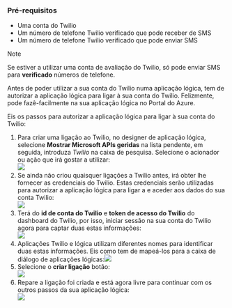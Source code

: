 ### <a name="prerequisites"></a>Pré-requisitos
* Uma conta do Twilio
* Um número de telefone Twilio verificado que pode receber de SMS
* Um número de telefone Twilio verificado que pode enviar SMS

> [!NOTE]
> Se estiver a utilizar uma conta de avaliação do Twilio, só pode enviar SMS para **verificado** números de telefone.  
> 
> 

Antes de poder utilizar a sua conta do Twilio numa aplicação lógica, tem de autorizar a aplicação lógica para ligar à sua conta do Twilio. Felizmente, pode fazê-facilmente na sua aplicação lógica no Portal do Azure. 

Eis os passos para autorizar a aplicação lógica para ligar à sua conta do Twilio:

1. Para criar uma ligação ao Twilio, no designer de aplicação lógica, selecione **Mostrar Microsoft APIs geridas** na lista pendente, em seguida, introduza *Twilio* na caixa de pesquisa. Selecione o acionador ou ação que irá gostar a utilizar:  
   ![](./media/connectors-create-api-twilio/twilio-0.png)
2. Se ainda não criou quaisquer ligações a Twilio antes, irá obter lhe fornecer as credenciais do Twilio. Estas credenciais serão utilizadas para autorizar a aplicação lógica para ligar a e aceder aos dados do sua conta Twilio:  
   ![](./media/connectors-create-api-twilio/twilio-1.png)  
3. Terá do **id de conta do Twilio** e **token de acesso do Twilio** do dashboard do Twilio, por isso, iniciar sessão na sua conta do Twilio agora para captar duas estas informações:  
   ![](./media/connectors-create-api-twilio/twilio-2.png)  
4. Aplicações Twilio e lógica utilizam diferentes nomes para identificar duas estas informações. Eis como tem de mapeá-los para a caixa de diálogo de aplicações lógicas:![](./media/connectors-create-api-twilio/twilio-3.png)  
5. Selecione o **criar ligação** botão:  
   ![](./media/connectors-create-api-twilio/twilio-4.png)
6. Repare a ligação foi criada e está agora livre para continuar com os outros passos da sua aplicação lógica:  
   ![](./media/connectors-create-api-twilio/twilio-5.png)

